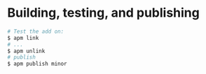 # Building, testing, and publishing

```bash
# Test the add on:
$ apm link
# ...
$ apm unlink
# publish
$ apm publish minor
```
